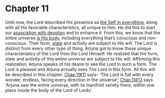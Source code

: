 # <a name='_Toc319759680'></a><a name='_Toc488528602'></a>Chapter 11

Until now, the Lord described His presence as [the Self in everything](universe_as_his_body), along with all His favorable characteristics, all unique to Him. He did this to start our [association with devotion](bhakti_a_defn) and to enhance it. 
From this, we know that the entire universe [is His body](universe_as_his_body), including everything that’s conscious and non-conscious. Their form, [state](_4-5) and activity are subject to His will. The Lord is distinct from every other type of thing. 
Arjuna got to know these unique characteristics of the Lord from the Lord Himself. He realized that the form, state and activity of this entire universe are subject to His will. Affirming this realization, Arjuna speaks of his desire to see the Lord in such a form. The Lord is pleased and Arjuna actually sees The Lord in this form.
All this will be described in this chapter. [Chap.11#11](_10-11) says- ‘The Lord is full with every wonder, endless, facing every direction in the universe’; [Chap.11#13](_13) says 'Arjuna saw the entire universe, with its manifold variety there, within one place inside the body of the Lord of Lords'.

